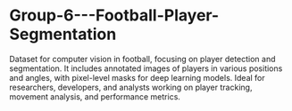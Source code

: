 # Group-6---Football-Player-Segmentation
Dataset for computer vision in football, focusing on player detection and segmentation. It includes annotated images of players in various positions and angles, with pixel-level masks for deep learning models. Ideal for researchers, developers, and analysts working on player tracking, movement analysis, and performance metrics.
